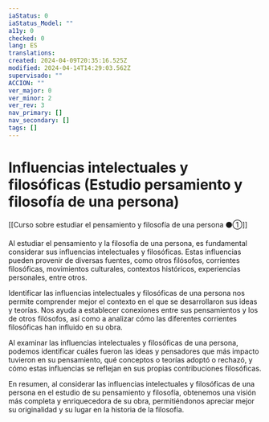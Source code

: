 ```yaml
---
iaStatus: 0
iaStatus_Model: ""
a11y: 0
checked: 0
lang: ES
translations: 
created: 2024-04-09T20:35:16.525Z
modified: 2024-04-14T14:29:03.562Z
supervisado: ""
ACCION: ""
ver_major: 0
ver_minor: 2
ver_rev: 3
nav_primary: []
nav_secondary: []
tags: []
---
```

# Influencias intelectuales y filosóficas (Estudio persamiento y filosofía de una persona)

[[Curso sobre estudiar el pensamiento y filosofía de una persona ⚫①]]

Al estudiar el pensamiento y la filosofía de una persona, es fundamental considerar sus influencias intelectuales y filosóficas. Estas influencias pueden provenir de diversas fuentes, como otros filósofos, corrientes filosóficas, movimientos culturales, contextos históricos, experiencias personales, entre otros. 

Identificar las influencias intelectuales y filosóficas de una persona nos permite comprender mejor el contexto en el que se desarrollaron sus ideas y teorías. Nos ayuda a establecer conexiones entre sus pensamientos y los de otros filósofos, así como a analizar cómo las diferentes corrientes filosóficas han influido en su obra.

Al examinar las influencias intelectuales y filosóficas de una persona, podemos identificar cuáles fueron las ideas y pensadores que más impacto tuvieron en su pensamiento, qué conceptos o teorías adoptó o rechazó, y cómo estas influencias se reflejan en sus propias contribuciones filosóficas.

En resumen, al considerar las influencias intelectuales y filosóficas de una persona en el estudio de su pensamiento y filosofía, obtenemos una visión más completa y enriquecedora de su obra, permitiéndonos apreciar mejor su originalidad y su lugar en la historia de la filosofía.

